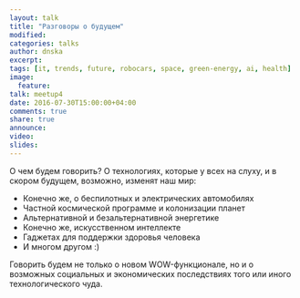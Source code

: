 ```yaml
---
layout: talk
title: "Разговоры о будущем"
modified:
categories: talks
author: dnska
excerpt:
tags: [it, trends, future, robocars, space, green-energy, ai, health]
image:
  feature:
talk: meetup4
date: 2016-07-30T15:00:00+04:00
comments: true
share: true
announce:
video:
slides: 
---
```


О чем будем говорить? О технологиях, которые у всех на слуху, и в скором будущем, возможно,
изменят наш мир:

* Конечно же, о беспилотных и электрических автомобилях
* Частной космической программе и колонизации планет
* Альтернативной и безальтернативной энергетике
* Конечно же, искусственном интеллекте
* Гаджетах для поддержки здоровья человека
* И многом другом :)

Говорить будем не только о новом WOW-функционале, но и о возможных социальных и
экономических последствиях того или иного технологического чуда.